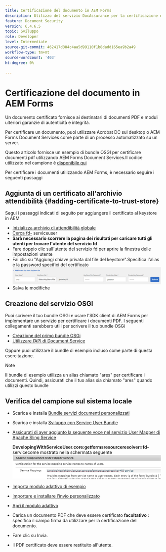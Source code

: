 ```yaml
---
title: Certificazione del documento in AEM Forms
description: Utilizzo del servizio DocAssurance per la certificazione di documenti PDF in AEM Forms
feature: Document Security
version: 6.4,6.5
topic: Sviluppo
role: Developer
level: Intermediate
source-git-commit: 462417d384c4aa5d99110f1b8dadd165ea9b2a49
workflow-type: tm+mt
source-wordcount: '403'
ht-degree: 0%

---
```



# Certificazione del documento in AEM Forms

Un documento certificato fornisce ai destinatari di documenti PDF e moduli ulteriori garanzie di autenticità e integrità.

Per certificare un documento, puoi utilizzare Acrobat DC sul desktop o AEM Forms Document Services come parte di un processo automatizzato su un server.

Questo articolo fornisce un esempio di bundle OSGI per certificare documenti pdf utilizzando AEM Forms Document Services.Il codice utilizzato nel campione è [disponibile qui](https://helpx.adobe.com/experience-manager/6-4/forms/using/aem-document-services-programmatically.html)

Per certificare i documenti utilizzando AEM Forms, è necessario seguire i seguenti passaggi

## Aggiunta di un certificato all&#39;archivio attendibilità {#adding-certificate-to-trust-store}

Segui i passaggi indicati di seguito per aggiungere il certificato al keystore in AEM

* [Inizializza archivio di attendibilità globale](http://localhost:4502/libs/granite/security/content/truststore.html)
* [Cerca fd-](http://localhost:4502/security/users.html) serviceuser
* **Sarà necessario scorrere la pagina dei risultati per caricare tutti gli utenti per trovare l&#39;utente del servizio fd**
* Fare doppio clic sull&#39;utente del servizio fd per aprire la finestra delle impostazioni utente
* Fai clic su &quot;Aggiungi chiave privata dal file del keystore&quot;.Specifica l&#39;alias e la password specifici del certificato
   ![certificato aggiuntivo](assets/adding-certificate-keystore.PNG)
* Salva le modifiche

## Creazione del servizio OSGI

Puoi scrivere il tuo bundle OSGi e usare l&#39;SDK client di AEM Forms per implementare un servizio per certificare i documenti PDF. I seguenti collegamenti sarebbero utili per scrivere il tuo bundle OSGi

* [Creazione del primo bundle OSGi](https://helpx.adobe.com/experience-manager/using/maven_arch13.html)
* [Utilizzare l’API di Document Service](https://helpx.adobe.com/experience-manager/6-4/forms/using/aem-document-services-programmatically.html)

Oppure puoi utilizzare il bundle di esempio incluso come parte di questa esercitazione.

>[!NOTE]
>
>Il bundle di esempio utilizza un alias chiamato &quot;ares&quot; per certificare i documenti. Quindi, assicurati che il tuo alias sia chiamato &quot;ares&quot; quando utilizzi questo bundle

## Verifica del campione sul sistema locale

* Scarica e installa [Bundle servizi documenti personalizzati](/help/forms/assets/common-osgi-bundles/AEMFormsDocumentServices.core-1.0-SNAPSHOT.jar)
* Scarica e installa [Sviluppo con Service User Bundle](/help/forms/assets/common-osgi-bundles/DevelopingWithServiceUser.jar)
* [Assicurati di aver aggiunto la seguente voce nel servizio User Mapper di Apache Sling Service](http://localhost:4502/system/console/configMgr)

   **DevelopingWithServiceUser.core:getformsresourceresolver=fd-** servicecome mostrato nella schermata seguente
   ![User-Mapper](assets/user-mapper-service.PNG)
* [Importa modulo adattivo di esempio](assets/certify-pdf-af.zip)
* [Importare e installare l’invio personalizzato](assets/custom-submit-certify.zip)
* [Apri il modulo adattivo](http://localhost:4502/content/dam/formsanddocuments/certifypdf/jcr:content?wcmmode=disabled)
* Carica un documento PDF che deve essere certificato
   **facoltativo** : specifica il campo firma da utilizzare per la certificazione del documento.
* Fare clic su Invia.
* Il PDF certificato deve essere restituito all&#39;utente.


